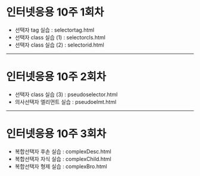 <h1>인터넷응용 10주 1회차</h1>
<ul>
	<li>선택자 tag 실습 : selectortag.html</li>
	<li>선택자 class 실습 (1) : selectorcls.html</li>
	<li>선택자 class 실습 (2) : selectorid.html</li>
</ul>
<hr>
<h1>인터넷응용 10주 2회차</h1>
<ul>
	<li>선택자 class 실습 (3) : pseudoselector.html</li>
	<li>의사선택자 엘리먼트 실습 : pseudoelmt.html</li>
</ul>

<hr>
<h1>인터넷응용 10주 3회차</h1>
<ul>
	<li>복합선택자 후손 실습 : complexDesc.html</li>
	<li>복합선택자 자식 실습 : complexChild.html</li>
	<li>복합선택자 형제 실습 : complexBro.html</li>
</ul>
